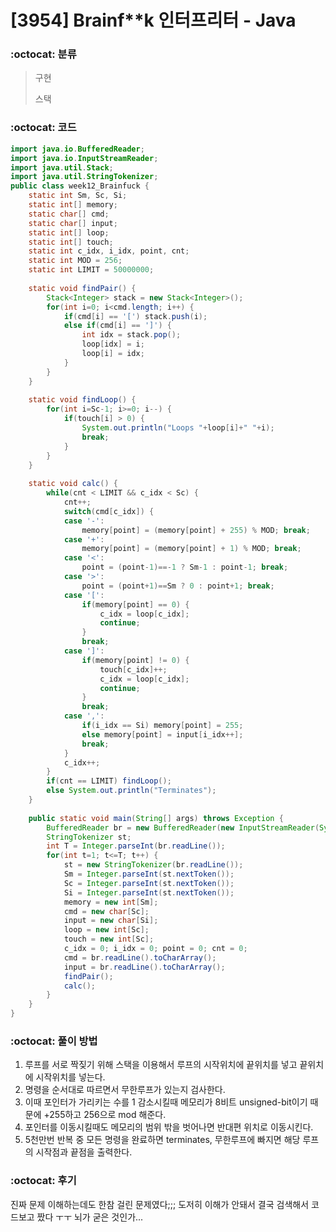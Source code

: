 # [3954] Brainf**k 인터프리터 - Java

###  :octocat: 분류

> 구현
> 
> 스택

### :octocat: 코드

```java
import java.io.BufferedReader;
import java.io.InputStreamReader;
import java.util.Stack;
import java.util.StringTokenizer;
public class week12_Brainfuck {
	static int Sm, Sc, Si;
	static int[] memory;
	static char[] cmd;
	static char[] input;
	static int[] loop;
	static int[] touch;
	static int c_idx, i_idx, point, cnt;
	static int MOD = 256;
	static int LIMIT = 50000000;
	
	static void findPair() {
		Stack<Integer> stack = new Stack<Integer>();
		for(int i=0; i<cmd.length; i++) {
			if(cmd[i] == '[') stack.push(i);
			else if(cmd[i] == ']') {
				int idx = stack.pop();
				loop[idx] = i;
				loop[i] = idx;
			}
		}
	}
	
	static void findLoop() {
		for(int i=Sc-1; i>=0; i--) {
			if(touch[i] > 0) {
				System.out.println("Loops "+loop[i]+" "+i);
				break;
			}
		}
	}
	
	static void calc() {
		while(cnt < LIMIT && c_idx < Sc) {
			cnt++;
			switch(cmd[c_idx]) {
			case '-':
				memory[point] = (memory[point] + 255) % MOD; break;
			case '+':
				memory[point] = (memory[point] + 1) % MOD; break;
			case '<':
				point = (point-1)==-1 ? Sm-1 : point-1; break;
			case '>':
				point = (point+1)==Sm ? 0 : point+1; break;
			case '[':
				if(memory[point] == 0) {
					c_idx = loop[c_idx];
					continue;
				}
				break;
			case ']':
				if(memory[point] != 0) {
					touch[c_idx]++;
					c_idx = loop[c_idx];
					continue;
				}
				break;
			case ',':
				if(i_idx == Si) memory[point] = 255;
				else memory[point] = input[i_idx++];
				break;
			}
			c_idx++;
		}
		if(cnt == LIMIT) findLoop();
		else System.out.println("Terminates");
	}
	
	public static void main(String[] args) throws Exception {
		BufferedReader br = new BufferedReader(new InputStreamReader(System.in));
		StringTokenizer st;
		int T = Integer.parseInt(br.readLine());
		for(int t=1; t<=T; t++) {
			st = new StringTokenizer(br.readLine());
			Sm = Integer.parseInt(st.nextToken());
			Sc = Integer.parseInt(st.nextToken());
			Si = Integer.parseInt(st.nextToken());
			memory = new int[Sm];
			cmd = new char[Sc];
			input = new char[Si];
			loop = new int[Sc];
			touch = new int[Sc];
			c_idx = 0; i_idx = 0; point = 0; cnt = 0;
			cmd = br.readLine().toCharArray();
			input = br.readLine().toCharArray();
			findPair();
			calc();
		}
	}	
}
```

### :octocat: 풀이 방법

1. 루프를 서로 짝짖기 위해 스택을 이용해서 루프의 시작위치에 끝위치를 넣고 끝위치에 시작위치를 넣는다.
2. 명령을 순서대로 따르면서 무한루프가 있는지 검사한다.
3. 이때 포인터가 가리키는 수를 1 감소시킬때 메모리가 8비트 unsigned-bit이기 때문에 +255하고 256으로 mod 해준다.
4. 포인터를 이동시킬때도 메모리의 범위 밖을 벗어나면 반대편 위치로 이동시킨다.
5. 5천만번 반복 중 모든 명령을 완료하면 terminates, 무한루프에 빠지면 해당 루프의 시작점과 끝점을 출력한다.

### :octocat: 후기

진짜 문제 이해하는데도 한참 걸린 문제였다;;; 도저히 이해가 안돼서 결국 검색해서 코드보고 짰다 ㅜㅜ
뇌가 굳은 것인가...
